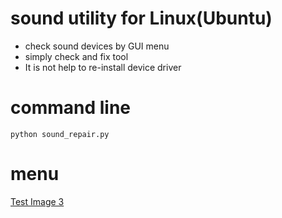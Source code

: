 # sound utility for Linux(Ubuntu)
- check sound devices by GUI menu
- simply check and fix tool
- It is not help to re-install device driver

# command line

```Ubuntu
python sound_repair.py

```
# menu

[Test Image 3](soundrepair.png)
